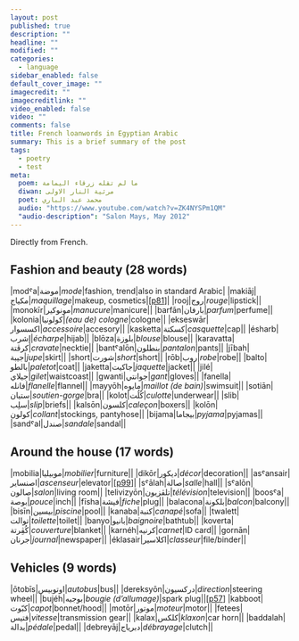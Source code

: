 ```yaml
---
layout: post
published: true
description: ""
headline: ""
modified: ""
categories: 
  - language
sidebar_enabled: false
default_cover_image: ""
imagecredit: ""
imagecreditlink: ""
video_enabled: false
video: ""
comments: false
title: French loanwords in Egyptian Arabic
summary: This is a brief summary of the post
tags: 
  - poetry
  - test
meta: 
  poem: ﻣﺎ ﻟﻢ ﺗﻘﻠﻪ ﺯﺭﻗﺎء اﻟﻴﻤﺎﻣﺔ
  diwan: ﻣﺮﺛﻴﺔ اﻟﻨﺎﺭ اﻻﻭﻟﻰ
  poet: ﻣﺤﻤﺪ ﻋﺒﺪ اﻟﺒﺎﺭﻱ
  audio: "https://www.youtube.com/watch?v=ZK4NYSPm1QM"
  "audio-description": "Salon Mays, May 2012"
---
```





Directly from French.

## Fashion and beauty (28 words)

|modˤa|موضة|_mode_|fashion, trend|also in standard Arabic|
|makiāj|مكياج|_maquillage_|makeup, cosmetics|[[p81](https://books.google.ca/books?id=zYWQRz8EYJ0C&lpg=PP1&pg=PP6#v=onepage&q=maquillage&f=false)]|
|rooj|روج|_rouge_|lipstick||
|monokīr|مونوكير|_manucure_|manicure||
|barfān|بارفان|_parfum_|perfume||
|kolonia|كولونيا|_(eau de) cologne_|cologne||
|ekseswār|اكسسوار|_accessoire_|accesory||
|kasketta|كسكتة|_casquette_|cap||
|ésharb|إشرب|_écharpe_|hijab||
|blōza|بلوزة|_blouse_|blouse||
|karavatta|كرڤتة|_cravate_|necktie||
|bantˤalōn|بنطلون|_pantalon_|pants||
|jībah|جيبة|_jupe_|skirt||
|short|شورت|_short_|short||
|rōb|روب|_robe_|robe||
|balto|بالطو|_paletot_|coat||
|jaketta|جاكيت|_jaquette_|jacket||
|jilé|جيلاي|_gilet_|waistcoast||
|gwanti|جوانتي|_gant_|gloves||
|fanella|فانله|_flanelle_|flannel||
|mayyōh|مايوه|_maillot (de bain)_|swimsuit||
|sotiān|ستيان|_soutien-gorge_|bra||
|kolot|كُلُت|_culotte_|underwear||
|slib|سلِب|_slip_|briefs||
|kalsōn|كلسون|_caleçon_|boxers||
|kolōn|كولون|_collant_|stockings, pantyhose||
|bijama|بيجاما|_pyjama_|pyjamas||
|sandˤal|صندل|_sandale_|sandal||

## Around the house (17 words)

|mobilia|موبيليا|_mobilier_|furniture||
|dikōr|ديكور|_décor_|decoration||
|asˤansair|اصنساير|_ascenseur_|elevator|[[p99](https://books.google.ca/books?id=PIkfAQAAMAAJ&dq=%22on+the+other+hand%2C+we+have+very+recent+arrivals%22&focus=searchwithinvolume&q=ascenseur)]|
|sˤālah|صالة|_salle_|hall||
|sˤalōn|صالون|_salon_|living room||
|telivizyōn|تلڤزيون|_télévision_|television||
|boosˤa|بوصة|_pouce_|inch||
|fīsha|فيشة|_fiche_|plug||
|balacona|بلكونة|_balcon_|balcony||
|bisīn|بيسين|_piscine_|pool||
|kanaba|كنبة|_canapé_|sofa||
|twalett|توالت|_toilette_|toilet||
|banyo|بانيو|_baignoire_|bathtub||
|koverta|كُڤِرتة|_couverture_|blanket||
|karnéh|كرنيه|_carnet_|ID card||
|gornān|جرنان|_journal_|newspaper||
|éklasair|اكلاسير|_classeur_|file/binder||

## Vehicles (9 words)

|ōtobīs|اوتوبيس|_autobus_|bus||
|dereksyōn|دركسيون|_direction_|steering wheel||
|bujéh|بوجيه|_bougie (d’allumage)_|spark plug||[[p57](https://books.google.ca/books?id=LfruK29pVl8C&lpg=PA57&dq=%22side%20by%20side%20with%20educated%20literary%20Arabic%22&pg=PA57#v=onepage&q&f=false)]
|kabboot|كبّوت|_capot_|bonnet/hood||
|motōr|موتور|_moteur_|motor||
|fetees|فتيس|_vitesse_|transmission gear||
|kalax|كلكس|_klaxon_|car horn||
|baddalah|بدالة|_pédale_|pedal||
|debreyāj|دبرياج|_débrayage_|clutch||
